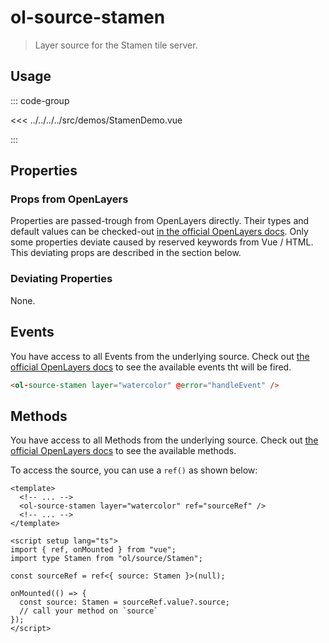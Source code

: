 # ol-source-stamen

> Layer source for the Stamen tile server.

<script setup>
import StamenDemo from "@demos/StamenDemo.vue"
</script>

<ClientOnly>
<StamenDemo />
</ClientOnly>

## Usage

::: code-group

<<< ../../../../src/demos/StamenDemo.vue

:::

## Properties

### Props from OpenLayers

Properties are passed-trough from OpenLayers directly.
Their types and default values can be checked-out [in the official OpenLayers docs](https://openlayers.org/en/latest/apidoc/module-ol_source_Stamen-Stamen.html).
Only some properties deviate caused by reserved keywords from Vue / HTML.
This deviating props are described in the section below.

### Deviating Properties

None.

## Events

You have access to all Events from the underlying source.
Check out [the official OpenLayers docs](https://openlayers.org/en/latest/apidoc/module-ol_source_Stamen-Stamen.html) to see the available events tht will be fired.

```html
<ol-source-stamen layer="watercolor" @error="handleEvent" />
```

## Methods

You have access to all Methods from the underlying source.
Check out [the official OpenLayers docs](https://openlayers.org/en/latest/apidoc/module-ol_source_Stamen-Stamen.html) to see the available methods.

To access the source, you can use a `ref()` as shown below:

```vue
<template>
  <!-- ... -->
  <ol-source-stamen layer="watercolor" ref="sourceRef" />
  <!-- ... -->
</template>

<script setup lang="ts">
import { ref, onMounted } from "vue";
import type Stamen from "ol/source/Stamen";

const sourceRef = ref<{ source: Stamen }>(null);

onMounted(() => {
  const source: Stamen = sourceRef.value?.source;
  // call your method on `source`
});
</script>
```
